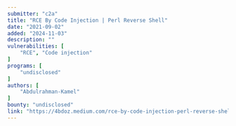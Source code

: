 ```yaml
---
submitter: "c2a"
title: "RCE By Code Injection | Perl Reverse Shell"
date: "2021-09-02"
added: "2024-11-03"
description: ""
vulnerabilities: [
    "RCE", "Code injection"
]
programs: [
    "undisclosed"
]
authors: [
    "Abdulrahman-Kamel"
]
bounty: "undisclosed"
link: "https://4bdoz.medium.com/rce-by-code-injection-perl-reverse-shell-a2e90181b10"
---
```




